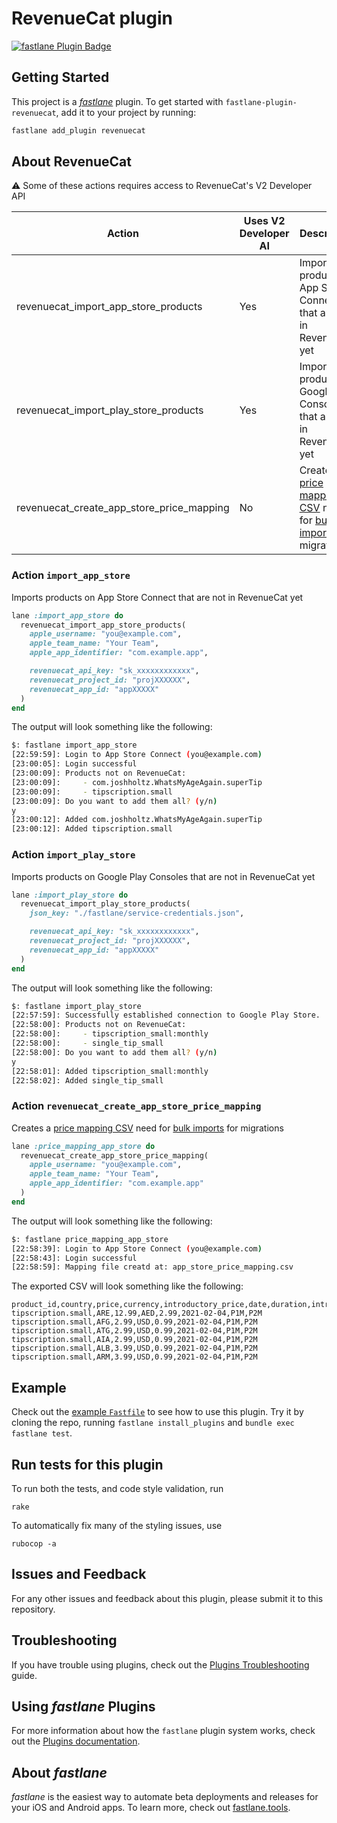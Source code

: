 # RevenueCat plugin

[![fastlane Plugin Badge](https://rawcdn.githack.com/fastlane/fastlane/master/fastlane/assets/plugin-badge.svg)](https://rubygems.org/gems/fastlane-plugin-revenuecat)

## Getting Started

This project is a [_fastlane_](https://github.com/fastlane/fastlane) plugin. To get started with `fastlane-plugin-revenuecat`, add it to your project by running:

```bash
fastlane add_plugin revenuecat
```

## About RevenueCat

⚠️ Some of these actions requires access to RevenueCat's V2 Developer API

| Action | Uses V2 Developer AI | Description |
| --- | --- | --- |
| revenuecat_import_app_store_products | Yes | Imports products on App Store Connect that are not in RevenueCat yet |
| revenuecat_import_play_store_products | Yes | Imports products on Google Play Consoles that are not in RevenueCat yet |
| revenuecat_create_app_store_price_mapping | No | Creates a [price mapping CSV](https://github.com/RevenueCat-Samples/import-csv-samples/blob/main/iOS/ios_product_price_map_sample.csv) need for [bulk imports](https://www.revenuecat.com/docs/receipt-imports#bulk-imports) for migrations |

### Action `import_app_store`

Imports products on App Store Connect that are not in RevenueCat yet

```ruby
lane :import_app_store do
  revenuecat_import_app_store_products(
    apple_username: "you@example.com",
    apple_team_name: "Your Team",
    apple_app_identifier: "com.example.app",

    revenuecat_api_key: "sk_xxxxxxxxxxxx",
    revenuecat_project_id: "projXXXXXX",
    revenuecat_app_id: "appXXXXX"
  )
end
```

The output will look something like the following:

```sh
$: fastlane import_app_store
[22:59:59]: Login to App Store Connect (you@example.com)
[23:00:05]: Login successful
[23:00:09]: Products not on RevenueCat:
[23:00:09]:     - com.joshholtz.WhatsMyAgeAgain.superTip
[23:00:09]:     - tipscription.small
[23:00:09]: Do you want to add them all? (y/n)
y
[23:00:12]: Added com.joshholtz.WhatsMyAgeAgain.superTip
[23:00:12]: Added tipscription.small
```

### Action `import_play_store`

Imports products on Google Play Consoles that are not in RevenueCat yet 

```ruby
lane :import_play_store do
  revenuecat_import_play_store_products(
    json_key: "./fastlane/service-credentials.json",

    revenuecat_api_key: "sk_xxxxxxxxxxxx",
    revenuecat_project_id: "projXXXXXX",
    revenuecat_app_id: "appXXXXX"
  )
end
```

The output will look something like the following:

```sh
$: fastlane import_play_store
[22:57:59]: Successfully established connection to Google Play Store.
[22:58:00]: Products not on RevenueCat:
[22:58:00]:     - tipscription_small:monthly
[22:58:00]:     - single_tip_small
[22:58:00]: Do you want to add them all? (y/n)
y
[22:58:01]: Added tipscription_small:monthly
[22:58:02]: Added single_tip_small
```

### Action `revenuecat_create_app_store_price_mapping`

Creates a [price mapping CSV](https://github.com/RevenueCat-Samples/import-csv-samples/blob/main/iOS/ios_product_price_map_sample.csv) need for [bulk imports](https://www.revenuecat.com/docs/receipt-imports#bulk-imports) for migrations

```ruby
lane :price_mapping_app_store do
  revenuecat_create_app_store_price_mapping(
    apple_username: "you@example.com",
    apple_team_name: "Your Team",
    apple_app_identifier: "com.example.app"
  )
end
```

The output will look something like the following:

```sh
$: fastlane price_mapping_app_store
[22:58:39]: Login to App Store Connect (you@example.com)
[22:58:43]: Login successful
[22:58:59]: Mapping file creatd at: app_store_price_mapping.csv
```

The exported CSV will look something like the following:

```csv
product_id,country,price,currency,introductory_price,date,duration,introductory_price_duration
tipscription.small,ARE,12.99,AED,2.99,2021-02-04,P1M,P2M
tipscription.small,AFG,2.99,USD,0.99,2021-02-04,P1M,P2M
tipscription.small,ATG,2.99,USD,0.99,2021-02-04,P1M,P2M
tipscription.small,AIA,2.99,USD,0.99,2021-02-04,P1M,P2M
tipscription.small,ALB,3.99,USD,0.99,2021-02-04,P1M,P2M
tipscription.small,ARM,3.99,USD,0.99,2021-02-04,P1M,P2M
```

## Example

Check out the [example `Fastfile`](fastlane/Fastfile) to see how to use this plugin. Try it by cloning the repo, running `fastlane install_plugins` and `bundle exec fastlane test`.


## Run tests for this plugin

To run both the tests, and code style validation, run

```
rake
```

To automatically fix many of the styling issues, use
```
rubocop -a
```

## Issues and Feedback

For any other issues and feedback about this plugin, please submit it to this repository.

## Troubleshooting

If you have trouble using plugins, check out the [Plugins Troubleshooting](https://docs.fastlane.tools/plugins/plugins-troubleshooting/) guide.

## Using _fastlane_ Plugins

For more information about how the `fastlane` plugin system works, check out the [Plugins documentation](https://docs.fastlane.tools/plugins/create-plugin/).

## About _fastlane_

_fastlane_ is the easiest way to automate beta deployments and releases for your iOS and Android apps. To learn more, check out [fastlane.tools](https://fastlane.tools).
